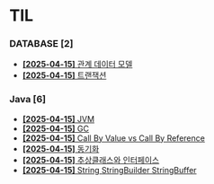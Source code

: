 # TIL
 
### DATABASE [2]
- [**[2025-04-15]**  관계 데이터 모델](https://github.com/A-lass/TIL/blob/main/DATABASE/관계_데이터_모델.md)
- [**[2025-04-15]**  트랜잭션](https://github.com/A-lass/TIL/blob/main/DATABASE/트랜잭션.md)
### Java [6]
- [**[2025-04-15]**  JVM](https://github.com/A-lass/TIL/blob/main/Java/JVM.md)
- [**[2025-04-15]**  GC](https://github.com/A-lass/TIL/blob/main/Java/GC.md)
- [**[2025-04-15]**  Call By Value vs Call By Reference](https://github.com/A-lass/TIL/blob/main/Java/Call_By_Value_vs_Call_By_Reference.md)
- [**[2025-04-15]**  동기화](https://github.com/A-lass/TIL/blob/main/Java/동기화.md)
- [**[2025-04-15]**  추상클래스와 인터페이스](https://github.com/A-lass/TIL/blob/main/Java/추상클래스와_인터페이스.md)
- [**[2025-04-15]**  String StringBuilder StringBuffer](https://github.com/A-lass/TIL/blob/main/Java/String_StringBuilder_StringBuffer.md)
